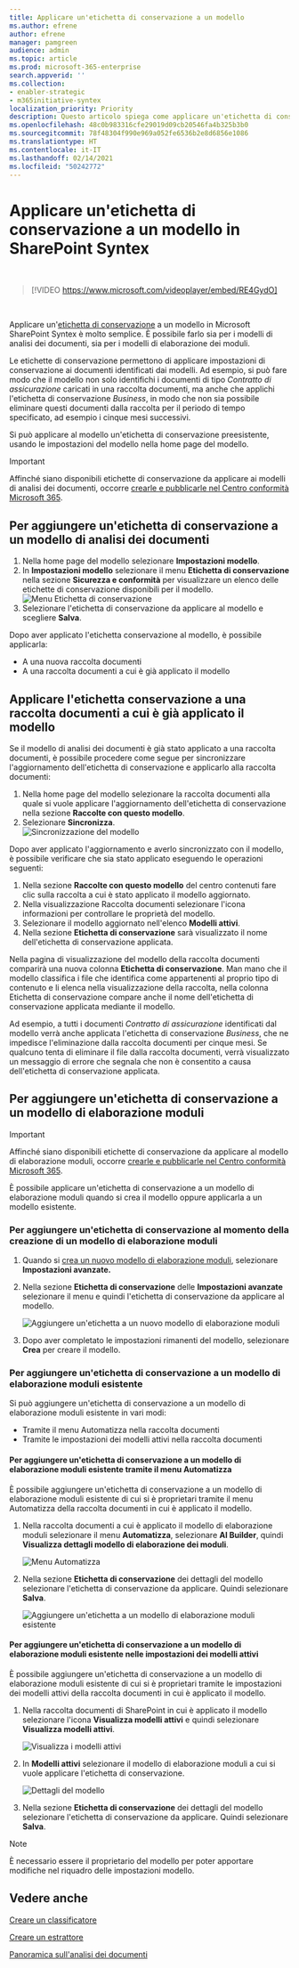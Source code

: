 ```yaml
---
title: Applicare un'etichetta di conservazione a un modello
ms.author: efrene
author: efrene
manager: pamgreen
audience: admin
ms.topic: article
ms.prod: microsoft-365-enterprise
search.appverid: ''
ms.collection:
- enabler-strategic
- m365initiative-syntex
localization_priority: Priority
description: Questo articolo spiega come applicare un'etichetta di conservazione a un modello in SharePoint Syntex
ms.openlocfilehash: 48c0b983316cfe29019d09cb20546fa4b325b3b0
ms.sourcegitcommit: 78f48304f990e969a052fe6536b2e8d6856e1086
ms.translationtype: HT
ms.contentlocale: it-IT
ms.lasthandoff: 02/14/2021
ms.locfileid: "50242772"
---
```

# <a name="apply-a-retention-label-to-a-model-in-sharepoint-syntex"></a>Applicare un'etichetta di conservazione a un modello in SharePoint Syntex

</br>

> [!VIDEO https://www.microsoft.com/videoplayer/embed/RE4GydO]  

</br>


Applicare un'[etichetta di conservazione](https://docs.microsoft.com/microsoft-365/compliance/retention) a un modello in Microsoft SharePoint Syntex è molto semplice. È possibile farlo sia per i modelli di analisi dei documenti, sia per i modelli di elaborazione dei moduli.

Le etichette di conservazione permettono di applicare impostazioni di conservazione ai documenti identificati dai modelli.  Ad esempio, si può fare modo che il modello non solo identifichi i documenti di tipo *Contratto di assicurazione* caricati in una raccolta documenti, ma anche che applichi l'etichetta di conservazione *Business*, in modo che non sia possibile eliminare questi documenti dalla raccolta per il periodo di tempo specificato, ad esempio i cinque mesi successivi.

Si può applicare al modello un'etichetta di conservazione preesistente, usando le impostazioni del modello nella home page del modello. 

> [!Important]
> Affinché siano disponibili etichette di conservazione da applicare ai modelli di analisi dei documenti, occorre [crearle e pubblicarle nel Centro conformità Microsoft 365](https://docs.microsoft.com/microsoft-365/compliance/create-apply-retention-labels#how-to-create-and-publish-retention-labels).

## <a name="to-add-a-retention-label-to-a-document-understanding-model"></a>Per aggiungere un'etichetta di conservazione a un modello di analisi dei documenti

1. Nella home page del modello selezionare **Impostazioni modello**.</br>
2. In **Impostazioni modello** selezionare il menu **Etichetta di conservazione** nella sezione **Sicurezza e conformità** per visualizzare un elenco delle etichette di conservazione disponibili per il modello.</br>
 ![Menu Etichetta di conservazione](../media/content-understanding/retention-labels-menu.png)</br> 
3. Selezionare l'etichetta di conservazione da applicare al modello e scegliere **Salva**.</br>

Dopo aver applicato l'etichetta conservazione al modello, è possibile applicarla:
- A una nuova raccolta documenti
- A una raccolta documenti a cui è già applicato il modello
 
## <a name="apply-the-retention-label-to-a-document-library-to-which-the-model-is-already-applied"></a>Applicare l'etichetta conservazione a una raccolta documenti a cui è già applicato il modello

Se il modello di analisi dei documenti è già stato applicato a una raccolta documenti, è possibile procedere come segue per sincronizzare l'aggiornamento dell'etichetta di conservazione e applicarlo alla raccolta documenti:</br>

1. Nella home page del modello selezionare la raccolta documenti alla quale si vuole applicare l'aggiornamento dell'etichetta di conservazione nella sezione **Raccolte con questo modello**. </br> 
2. Selezionare **Sincronizza**. </br>
 ![Sincronizzazione del modello](../media/content-understanding/sync-model.png)</br> 


Dopo aver applicato l'aggiornamento e averlo sincronizzato con il modello, è possibile verificare che sia stato applicato eseguendo le operazioni seguenti:

1. Nella sezione **Raccolte con questo modello** del centro contenuti fare clic sulla raccolta a cui è stato applicato il modello aggiornato. </br>
2. Nella visualizzazione Raccolta documenti selezionare l'icona informazioni per controllare le proprietà del modello.</br>  
3. Selezionare il modello aggiornato nell'elenco **Modelli attivi**.</br>
4. Nella sezione **Etichetta di conservazione** sarà visualizzato il nome dell'etichetta di conservazione applicata.</br>


Nella pagina di visualizzazione del modello della raccolta documenti comparirà una nuova colonna **Etichetta di conservazione**.  Man mano che il modello classifica i file che identifica come appartenenti al proprio tipo di contenuto e li elenca nella visualizzazione della raccolta, nella colonna Etichetta di conservazione compare anche il nome dell'etichetta di conservazione applicata mediante il modello.


Ad esempio, a tutti i documenti *Contratto di assicurazione* identificati dal modello verrà anche applicata l'etichetta di conservazione *Business*, che ne impedisce l'eliminazione dalla raccolta documenti per cinque mesi. Se qualcuno tenta di eliminare il file dalla raccolta documenti, verrà visualizzato un messaggio di errore che segnala che non è consentito a causa dell'etichetta di conservazione applicata.

## <a name="to-add-a-retention-label-to-a-form-processing-model"></a>Per aggiungere un'etichetta di conservazione a un modello di elaborazione moduli

> [!Important]
> Affinché siano disponibili etichette di conservazione da applicare al modello di elaborazione moduli, occorre [crearle e pubblicarle nel Centro conformità Microsoft 365](https://docs.microsoft.com/microsoft-365/compliance/create-apply-retention-labels#how-to-create-and-publish-retention-labels).

È possibile applicare un'etichetta di conservazione a un modello di elaborazione moduli quando si crea il modello oppure applicarla a un modello esistente.

### <a name="to-add-a-retention-label-when-you-create-a-form-processing-model"></a>Per aggiungere un'etichetta di conservazione al momento della creazione di un modello di elaborazione moduli

1. Quando si [crea un nuovo modello di elaborazione moduli](https://docs.microsoft.com/microsoft-365/contentunderstanding/create-a-form-processing-model), selezionare <b>Impostazioni avanzate.</b>
2. Nella sezione <b>Etichetta di conservazione</b> delle <b>Impostazioni avanzate</b> selezionare il menu e quindi l'etichetta di conservazione da applicare al modello.</b>

 
     ![Aggiungere un'etichetta a un nuovo modello di elaborazione moduli](../media/content-understanding/retention-label-forms.png)</br>

3.  Dopo aver completato le impostazioni rimanenti del modello, selezionare <b>Crea</b> per creare il modello.

### <a name="to-add-a-retention-label-to-an-existing-form-processing-model"></a>Per aggiungere un'etichetta di conservazione a un modello di elaborazione moduli esistente

Si può aggiungere un'etichetta di conservazione a un modello di elaborazione moduli esistente in vari modi:
- Tramite il menu Automatizza nella raccolta documenti
- Tramite le impostazioni dei modelli attivi nella raccolta documenti 


#### <a name="to-add-a-retention-label-to-an-existing-form-processing-model-through-the-automate-menu"></a>Per aggiungere un'etichetta di conservazione a un modello di elaborazione moduli esistente tramite il menu Automatizza

È possibile aggiungere un'etichetta di conservazione a un modello di elaborazione moduli esistente di cui si è proprietari tramite il menu Automatizza della raccolta documenti in cui è applicato il modello.


1. Nella raccolta documenti a cui è applicato il modello di elaborazione moduli selezionare il menu <b>Automatizza</b>, selezionare <b>AI Builder</b>, quindi <b>Visualizza dettagli modello di elaborazione dei moduli</b>.

   ![Menu Automatizza](../media/content-understanding/automate-menu.png)</br>

2. Nella sezione <b>Etichetta di conservazione</b> dei dettagli del modello selezionare l'etichetta di conservazione da applicare.  Quindi selezionare <b>Salva</b>.

     ![Aggiungere un'etichetta a un modello di elaborazione moduli esistente](../media/content-understanding/retention-label-model-details.png)</br> 

#### <a name="to-add-a-retention-label-to-an-existing-form-processing-model-in-the-active-model-settings"></a>Per aggiungere un'etichetta di conservazione a un modello di elaborazione moduli esistente nelle impostazioni dei modelli attivi

È possibile aggiungere un'etichetta di conservazione a un modello di elaborazione moduli esistente di cui si è proprietari tramite le impostazioni dei modelli attivi della raccolta documenti in cui è applicato il modello.

1. Nella raccolta documenti di SharePoint in cui è applicato il modello selezionare l'icona <b>Visualizza modelli attivi</b> e quindi selezionare <b>Visualizza modelli attivi</b>.</b>

   ![Visualizza i modelli attivi](../media/content-understanding/info-du.png)</br> 

2. In <b>Modelli attivi</b> selezionare il modello di elaborazione moduli a cui si vuole applicare l'etichetta di conservazione.

     ![Dettagli del modello](../media/content-understanding/retention-label-model-details.png)</br> 


3. Nella sezione <b>Etichetta di conservazione</b> dei dettagli del modello selezionare l'etichetta di conservazione da applicare.  Quindi selezionare <b>Salva</b>.

> [!NOTE]
> È necessario essere il proprietario del modello per poter apportare modifiche nel riquadro delle impostazioni modello. 


## <a name="see-also"></a>Vedere anche
[Creare un classificatore](create-a-classifier.md)

[Creare un estrattore](create-an-extractor.md)

[Panoramica sull'analisi dei documenti](document-understanding-overview.md)


